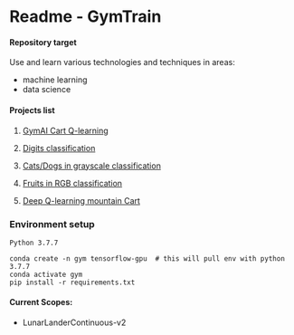 # Readme - GymTrain


#### Repository target
Use and learn various technologies and techniques in areas:
* machine learning 
* data science

#### Projects list
1. [GymAI Cart Q-learning](gym-train/sentdex/q-learning)

1. [Digits classification](gym-train/sentdex/tensorflow-basics/num-classification-part1)

2. [Cats/Dogs in grayscale classification](gym-train/sentdex/tensorflow-basics/cat-dogs-part2)

3. [Fruits in RGB classification](gym-train/classification/fruits)

4. [Deep Q-learning mountain Cart](gym-train/sentdex/deep-qlearning)
### Environment setup
`Python 3.7.7`
```
conda create -n gym tensorflow-gpu  # this will pull env with python 3.7.7
conda activate gym
pip install -r requirements.txt
```


#### Current Scopes:
* LunarLanderContinuous-v2 




